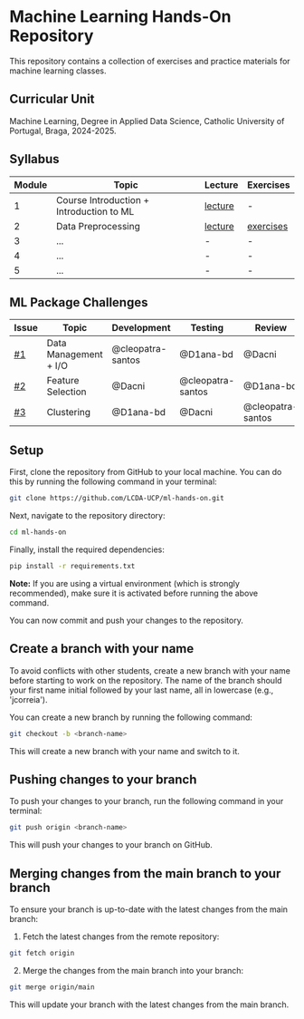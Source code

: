 # Machine Learning Hands-On Repository

This repository contains a collection of exercises and practice materials for machine learning classes.

## Curricular Unit
Machine Learning, Degree in Applied Data Science, Catholic University of Portugal, Braga, 2024-2025.

## Syllabus

| **Module** | **Topic**                                | **Lecture**                                                                     | **Exercises**                                                                      |
|------------|------------------------------------------|---------------------------------------------------------------------------------|------------------------------------------------------------------------------------|
| 1          | Course Introduction + Introduction to ML | [lecture](https://github.com/LCDA-UCP/ml-hands-on/tree/main/lectures/session01) | -                                                                                  |
| 2          | Data Preprocessing                       | [lecture](https://github.com/LCDA-UCP/ml-hands-on/tree/main/lectures/session02) | [exercises](https://github.com/LCDA-UCP/ml-hands-on/tree/main/exercises/session02) |
| 3          | ...                                      | -                                                                               | -                                                                                  |
| 4          | ...                                      | -                                                                               | -                                                                                  |
| 5          | ...                                      | -                                                                               | -                                                                                  |

## ML Package Challenges

| **Issue**                                              | **Topic**             | **Development**   | **Testing**       | **Review**         |
|--------------------------------------------------------|-----------------------|-------------------|-------------------|--------------------|
| [#1](https://github.com/LCDA-UCP/ml-hands-on/issues/1) | Data Management + I/O | @cleopatra-santos | @D1ana-bd         | @Dacni             |
| [#2](https://github.com/LCDA-UCP/ml-hands-on/issues/2) | Feature Selection     | @Dacni            | @cleopatra-santos | @D1ana-bd          |
| [#3](https://github.com/LCDA-UCP/ml-hands-on/issues/3) | Clustering            | @D1ana-bd         | @Dacni            | @cleopatra-santos  |


## Setup

First, clone the repository from GitHub to your local machine. You can do this by running the following command in your terminal:

```bash
git clone https://github.com/LCDA-UCP/ml-hands-on.git
```

Next, navigate to the repository directory:

```bash
cd ml-hands-on
```

Finally, install the required dependencies:

```bash
pip install -r requirements.txt
```

**Note:** If you are using a virtual environment (which is strongly recommended), make sure it is activated before running the above command.

You can now commit and push your changes to the repository.

## Create a branch with your name

To avoid conflicts with other students, create a new branch with your name before starting to work on the repository.
The name of the branch should your first name initial followed by your last name, all in lowercase (e.g., 'jcorreia').

You can create a new branch by running the following command:

```bash
git checkout -b <branch-name>
```

This will create a new branch with your name and switch to it.

## Pushing changes to your branch

To push your changes to your branch, run the following command in your terminal:

```bash
git push origin <branch-name>
```

This will push your changes to your branch on GitHub. 

## Merging changes from the main branch to your branch

To ensure your branch is up-to-date with the latest changes from the main branch:

1. Fetch the latest changes from the remote repository:

```bash
git fetch origin
```

2. Merge the changes from the main branch into your branch:

```bash
git merge origin/main
```

This will update your branch with the latest changes from the main branch.

